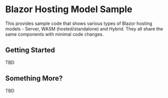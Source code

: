 # Blazor Hosting Model Sample

This provides sample code that shows various types of Blazor hosting models - Server, WASM (hosted/standalone) and Hybrid. They all share the same components with minimal code changes.

## Getting Started

TBD

## Something More?

TBD
